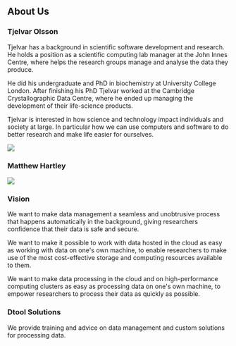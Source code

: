 <div class="container">
  <h2>About Us</h2>



  <div class="row my-5">

  <div class="col">
  <h3>Tjelvar Olsson</h3>
  <p>
  Tjelvar has a background in scientific software development and research.  He
  holds a position as a scientific computing lab manager at the John Innes
  Centre, where helps the research groups manage and analyse the data they
  produce.
  </p>

  <p>
  He did his undergraduate and PhD in biochemistry at University College London.
  After finishing his PhD Tjelvar worked at the Cambridge Crystallographic Data
  Centre, where he ended up managing the development of their life-science
  products.
  </p>

  <p>
  Tjelvar is interested in how science and technology impact individuals and
  society at large. In particular how we can use computers and software to do
  better research and make life easier for ourselves.
  </p>
  </div>

  <div class="col my-5">
    <img class="img-fluid rounded" src="https://avatars3.githubusercontent.com/u/10738286" />
  </div>

  </div>

  <div class="row">
  <div class="col">
  <h3>Matthew Hartley</h3>
  </div>

  <div class="col">
    <img class="img-fluid rounded" src="https://avatars3.githubusercontent.com/u/1063007" />
  </div>

  </div>


  <h3>Vision</h3>

  <p>
  We want to make data management a seamless and unobtrusive process that happens
  automatically in the background, giving researchers confidence that their data
  is safe and secure.
  </p>

  <p>
  We want to make it possible to work with data hosted in the cloud as easy as
  working with data on one's own machine, to enable researchers to make use of the
  most cost-effective storage and computing resources available to them.
  </p>

  <p>
  We want to make data processing in the cloud and on high-performance
  computing clusters as easy as processing data on one's own machine, to empower
  researchers to process their data as quickly as possible.
  </p>


  <h3>Dtool Solutions</h3>

  <p>
  We provide training and advice on data management and custom solutions for
  processing data.
  </p>

</div>
